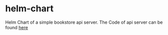 # helm-chart

Helm Chart of a simple bookstore api server. The Code of api server can be 
found [here](https://github.com/Shaad7/bookstore-api-server)
